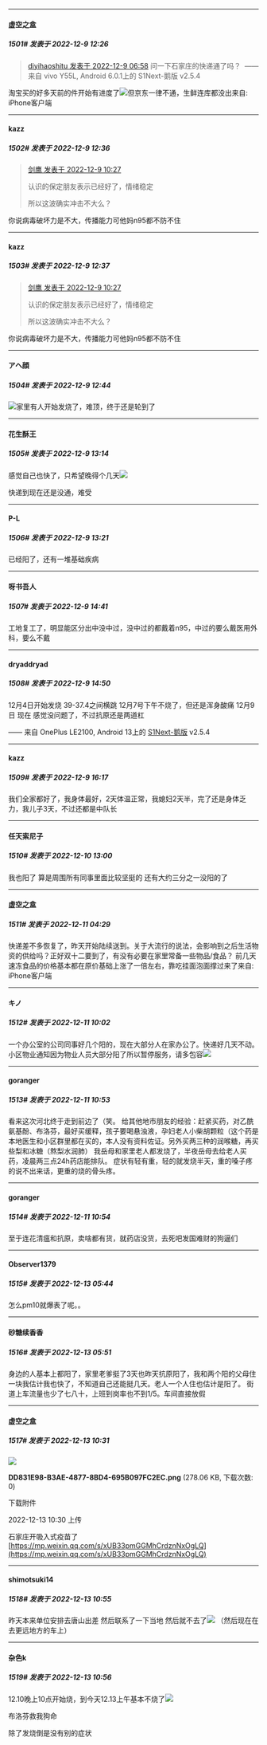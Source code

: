 

*****

####  虚空之盒  
##### 1501#       发表于 2022-12-9 12:26

<blockquote><a href="httphttps://bbs.saraba1st.com/2b/forum.php?mod=redirect&amp;goto=findpost&amp;pid=58841793&amp;ptid=2058932" target="_blank"> diyihaoshitu 发表于 2022-12-9 06:58</a> 问一下石家庄的快递通了吗？  —— 来自 vivo Y55L, Android 6.0.1上的 S1Next-鹅版 v2.5.4 </blockquote>
淘宝买的好多天前的件开始有进度了<img src="https://static.saraba1st.com/image/smiley/face2017/074.png" referrerpolicy="no-referrer">但京东一律不通，生鲜连库都没出来自: iPhone客户端



*****

####  kazz  
##### 1502#       发表于 2022-12-9 12:36

<blockquote><a href="httphttps://bbs.saraba1st.com/2b/forum.php?mod=redirect&amp;goto=findpost&amp;pid=58844329&amp;ptid=2058932" target="_blank">剑鹰 发表于 2022-12-9 10:27</a>

认识的保定朋友表示已经好了，情绪稳定

所以这波确实冲击不大么？</blockquote>
你说病毒破坏力是不大，传播能力可他妈n95都不防不住

*****

####  kazz  
##### 1503#       发表于 2022-12-9 12:37

<blockquote><a href="httphttps://bbs.saraba1st.com/2b/forum.php?mod=redirect&amp;goto=findpost&amp;pid=58844329&amp;ptid=2058932" target="_blank">剑鹰 发表于 2022-12-9 10:27</a>

认识的保定朋友表示已经好了，情绪稳定

所以这波确实冲击不大么？</blockquote>
你说病毒破坏力是不大，传播能力可他妈n95都不防不住



*****

####  アヘ顔  
##### 1504#       发表于 2022-12-9 12:44

<img src="https://static.saraba1st.com/image/smiley/face2017/001.png" referrerpolicy="no-referrer">家里有人开始发烧了，难顶，终于还是轮到了



*****

####  花生酥王  
##### 1505#       发表于 2022-12-9 13:14

感觉自己也快了，只希望晚得个几天<img src="https://sticker.inari.site/pesoguin/24.gif" referrerpolicy="no-referrer"> 

快递到现在还是没通，难受



*****

####  P-L  
##### 1506#       发表于 2022-12-9 13:21

已经阳了，还有一堆基础疾病



*****

####  呀书吾人  
##### 1507#       发表于 2022-12-9 14:41

工地复工了，明显能区分出中没中过，没中过的都戴着n95，中过的要么戴医用外科，要么不戴

*****

####  dryaddryad  
##### 1508#       发表于 2022-12-9 14:50

12月4日开始发烧 39-37.4之间横跳
12月7号下午不烧了，但还是浑身酸痛
12月9日 现在 感觉没问题了，不过抗原还是两道杠

—— 来自 OnePlus LE2100, Android 13上的 [S1Next-鹅版](https://github.com/ykrank/S1-Next/releases) v2.5.4



*****

####  kazz  
##### 1509#       发表于 2022-12-9 16:17

我们全家都好了，我身体最好，2天体温正常，我媳妇2天半，完了还是身体乏力，我儿子3天，不过还都是中队长



*****

####  任天索尼子  
##### 1510#       发表于 2022-12-10 13:00

我也阳了 算是周围所有同事里面比较坚挺的 还有大约三分之一没阳的了



*****

####  虚空之盒  
##### 1511#       发表于 2022-12-11 04:29

快递差不多恢复了，昨天开始陆续送到。关于大流行的说法，会影响到之后生活物资的供给吗？正好双十二要到了，有没有必要在家里常备一些物品/食品？
前几天速冻食品的价格基本都在原价基础上涨了一倍左右，靠吃挂面泡面撑过来了来自: iPhone客户端



*****

####  キノ  
##### 1512#       发表于 2022-12-11 10:02

一个办公室的公司同事好几个阳的，现在大部分人在家办公了。快递好几天不动。小区物业通知因为物业人员大部分阳了所以暂停服务，请多包容<img src="https://static.saraba1st.com/image/smiley/face2017/001.png" referrerpolicy="no-referrer">



*****

####  goranger  
##### 1513#       发表于 2022-12-11 10:53

看来这次河北终于走到前边了（笑。
给其他地市朋友的经验：赶紧买药，对乙酰氨基酚、布洛芬，最好买缓释，孩子要喝悬浊液，孕妇老人小柴胡颗粒（这个药是本地医生和小区群里都在买的，本人没有资料佐证。另外买两三种的润喉糖，再买些梨和冰糖（熬梨水润肺）
我岳母和家里老人都发烧了，半夜岳母去给老人买药，凌晨两三点24h药店能排队。
症状有轻有重，轻的就发烧半天，重的嗓子疼的说不出来话，更重的烧的骨头疼。

*****

####  goranger  
##### 1514#       发表于 2022-12-11 10:54

至于连花清瘟和抗原，卖啥都有货，就药店没货，去死吧发国难财的狗逼们



*****

####  Observer1379  
##### 1515#       发表于 2022-12-13 05:44

怎么pm10就爆表了呢。。

*****

####  砂糖续香香  
##### 1516#       发表于 2022-12-13 05:51

身边的人基本上都阳了，家里老爹挺了3天也昨天抗原阳了，我和两个阳的父母住一块我估计我也快了，不知道自己还能挺几天。老人一个人住也估计是阳了。
街道上车流量也少了七八十，上班到岗率也不到1/5。车间直接放假



*****

####  虚空之盒  
##### 1517#       发表于 2022-12-13 10:31

<img src="https://img.saraba1st.com/forum/202212/13/103053a69ymawv9usstaza.png" referrerpolicy="no-referrer">

<strong>DD831E98-B3AE-4877-8BD4-695B097FC2EC.png</strong> (278.06 KB, 下载次数: 0)

下载附件

2022-12-13 10:30 上传

石家庄开吸入式疫苗了 
[https://mp.weixin.qq.com/s/xUB33pmGGMhCrdznNxOgLQ](https://mp.weixin.qq.com/s/xUB33pmGGMhCrdznNxOgLQ)



*****

####  shimotsuki14  
##### 1518#       发表于 2022-12-13 10:55

昨天本来单位安排去唐山出差
然后联系了一下当地
然后就不去了<img src="https://static.saraba1st.com/image/smiley/face2017/009.gif" referrerpolicy="no-referrer">
（然后现在在去更远地方的车上）

*****

####  杂色k  
##### 1519#       发表于 2022-12-13 10:56

12.10晚上10点开始烧，到今天12.13上午基本不烧了<img src="https://static.saraba1st.com/image/smiley/face2017/001.png" referrerpolicy="no-referrer">

布洛芬救我狗命

除了发烧倒是没有别的症状

